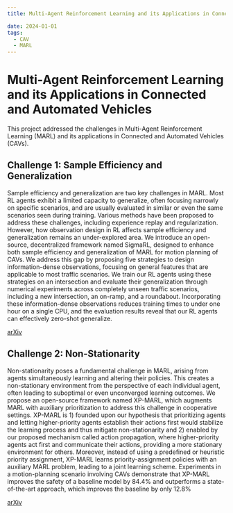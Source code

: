 ```yaml
---
title: Multi-Agent Reinforcement Learning and its Applications in Connected and Automated Vehicles

date: 2024-01-01
tags:
  - CAV
  - MARL
---
```

# Multi-Agent Reinforcement Learning and its Applications in Connected and Automated Vehicles

This project addressed the challenges in Multi-Agent Reinforcement Learning (MARL) and its applications in Connected and Automated Vehicles (CAVs).

## Challenge 1: Sample Efficiency and Generalization
Sample efficiency and generalization are two key challenges in MARL. Most RL agents exhibit a limited capacity to generalize, often focusing narrowly on specific scenarios, and are usually evaluated in similar or even the same scenarios seen during training. Various methods have been proposed to address these challenges, including experience replay and regularization. However, how observation design in RL affects sample efficiency and generalization remains an under-explored area. We introduce an open-source, decentralized framework named SigmaRL, designed to enhance both sample efficiency and generalization of MARL for motion planning of CAVs. We address this gap by proposing five strategies to design information-dense observations, focusing on general features that are applicable to most traffic scenarios. We train our RL agents using these strategies on an intersection and evaluate their generalization through numerical experiments across completely unseen traffic scenarios, including a new intersection, an on-ramp, and a roundabout. Incorporating these information-dense observations reduces training times to under one hour on a single CPU, and the evaluation results reveal that our RL agents can effectively zero-shot generalize.

<a href="https://arxiv.org/abs/2408.07644" target="_blank" rel="noopener noreferrer" class="inline-block bg-primary-600 text-white font-semibold px-4 py-2 rounded hover:bg-primary-700 transition">
  arXiv
</a>


## Challenge 2: Non-Stationarity
Non-stationarity poses a fundamental challenge in MARL, arising from agents simultaneously learning and altering their policies. This creates a non-stationary environment from the perspective of each individual agent, often leading to suboptimal or even unconverged learning outcomes. We propose an open-source framework named XP-MARL, which augments MARL with auxiliary prioritization to address this challenge in cooperative settings. XP-MARL is 1) founded upon our hypothesis that prioritizing agents and letting higher-priority agents establish their actions first would stabilize the learning process and thus mitigate non-stationarity and 2) enabled by our proposed mechanism called action propagation, where higher-priority agents act first and communicate their actions, providing a more stationary environment for others. Moreover, instead of using a predefined or heuristic priority assignment, XP-MARL learns priority-assignment policies with an auxiliary MARL problem, leading to a joint learning scheme. Experiments in a motion-planning scenario involving CAVs demonstrate that XP-MARL improves the safety of a baseline model by 84.4% and outperforms a state-of-the-art approach, which improves the baseline by only 12.8%

<a href="https://arxiv.org/abs/2409.11852" target="_blank" rel="noopener noreferrer" class="inline-block bg-primary-600 text-white font-semibold px-4 py-2 rounded hover:bg-primary-700 transition">
  arXiv
</a>
